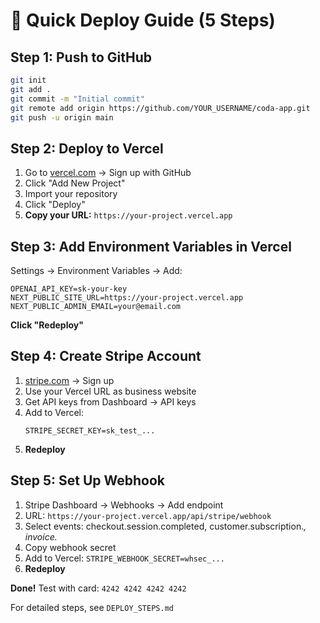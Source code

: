 # 🚀 Quick Deploy Guide (5 Steps)

## Step 1: Push to GitHub
```bash
git init
git add .
git commit -m "Initial commit"
git remote add origin https://github.com/YOUR_USERNAME/coda-app.git
git push -u origin main
```

## Step 2: Deploy to Vercel
1. Go to [vercel.com](https://vercel.com) → Sign up with GitHub
2. Click "Add New Project"
3. Import your repository
4. Click "Deploy"
5. **Copy your URL:** `https://your-project.vercel.app`

## Step 3: Add Environment Variables in Vercel
Settings → Environment Variables → Add:
```
OPENAI_API_KEY=sk-your-key
NEXT_PUBLIC_SITE_URL=https://your-project.vercel.app
NEXT_PUBLIC_ADMIN_EMAIL=your@email.com
```
**Click "Redeploy"**

## Step 4: Create Stripe Account
1. [stripe.com](https://stripe.com) → Sign up
2. Use your Vercel URL as business website
3. Get API keys from Dashboard → API keys
4. Add to Vercel:
   ```
   STRIPE_SECRET_KEY=sk_test_...
   ```
5. **Redeploy**

## Step 5: Set Up Webhook
1. Stripe Dashboard → Webhooks → Add endpoint
2. URL: `https://your-project.vercel.app/api/stripe/webhook`
3. Select events: checkout.session.completed, customer.subscription.*, invoice.*
4. Copy webhook secret
5. Add to Vercel: `STRIPE_WEBHOOK_SECRET=whsec_...`
6. **Redeploy**

**Done!** Test with card: `4242 4242 4242 4242`

For detailed steps, see `DEPLOY_STEPS.md`

